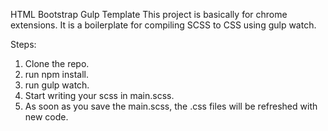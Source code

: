 HTML Bootstrap Gulp Template
This project is basically for chrome extensions. It is a boilerplate for compiling SCSS to CSS using gulp watch.

Steps: 
1. Clone the repo.
2. run npm install.
3. run gulp watch. 
4. Start writing your scss in main.scss. 
5. As soon as you save the main.scss, the .css files will be refreshed with new code.
 
